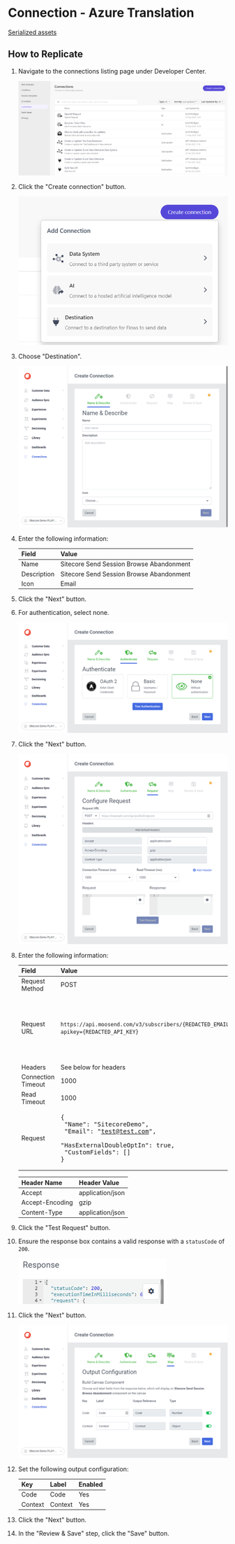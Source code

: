 # Connection - Azure Translation

[Serialized assets](/demo/experience/personalize/connections/Sitecore%20Send%20Session%20Browse%20Abandonment)

## How to Replicate

1. Navigate to the connections listing page under Developer Center.

   ![Connections listing page](/docs/cdp-personalize/connections/Connections-listing-page.png)

2. Click the "Create connection" button.

   ![Add Connection](/docs/cdp-personalize/connections/Add-connection.png)

3. Choose "Destination".

   ![Name and Describe](/docs/cdp-personalize/connections/Name-describe.png)

4. Enter the following information:

   | Field       | Value                                    |
   | ----------- | ---------------------------------------- |
   | Name        | Sitecore Send Session Browse Abandonment |
   | Description | Sitecore Send Session Browse Abandonment |
   | Icon        | Email                                    |

5. Click the "Next" button.
6. For authentication, select none.

   ![None Authentication](/docs/cdp-personalize/connections/None-authentication.png)

7. Click the "Next" button.

   ![Request](/docs/cdp-personalize/connections/Post-request.png)

8. Enter the following information:

   | Field              | Value                                                                                                                                                   | Note                                                                                                                                                   |
   | ------------------ | ------------------------------------------------------------------------------------------------------------------------------------------------------- | ------------------------------------------------------------------------------------------------------------------------------------------------------ |
   | Request Method     | POST                                                                                                                                                    |                                                                                                                                                        |
   | Request URL        | `https://api.moosend.com/v3/subscribers/{REDACTED_EMAIL_LIST_ID}/subscribe.json?apikey={REDACTED_API_KEY}`                                              | Replace `{REDACTED_EMAIL_LIST_ID}` with a GUID from a Sitecore Send email list.<br/><br/>Replace `{REDACTED_API_KEY}` with your Sitecore Send API key. |
   | Headers            | See below for headers                                                                                                                                   |                                                                                                                                                        |
   | Connection Timeout | 1000                                                                                                                                                    |                                                                                                                                                        |
   | Read Timeout       | 1000                                                                                                                                                    |                                                                                                                                                        |
   | Request            | <pre>{<br/> \"Name\": \"SitecoreDemo\",<br/> \"Email\": \"test@test.com\",<br/> \"HasExternalDoubleOptIn\": true,<br/> \"CustomFields\": []<br/>}</pre> |                                                                                                                                                        |

   | Header Name     | Header Value     |
   | --------------- | ---------------- |
   | Accept          | application/json |
   | Accept-Encoding | gzip             |
   | Content-Type    | application/json |

9. Click the "Test Request" button.
10. Ensure the response box contains a valid response with a `statusCode` of `200`.

    ![Response](Response.png)

11. Click the "Next" button.

    ![Map](Map.png)

12. Set the following output configuration:

    | Key     | Label   | Enabled |
    | ------- | ------- | ------- |
    | Code    | Code    | Yes     |
    | Context | Context | Yes     |

13. Click the "Next" button.
14. In the "Review & Save" step, click the "Save" button.
